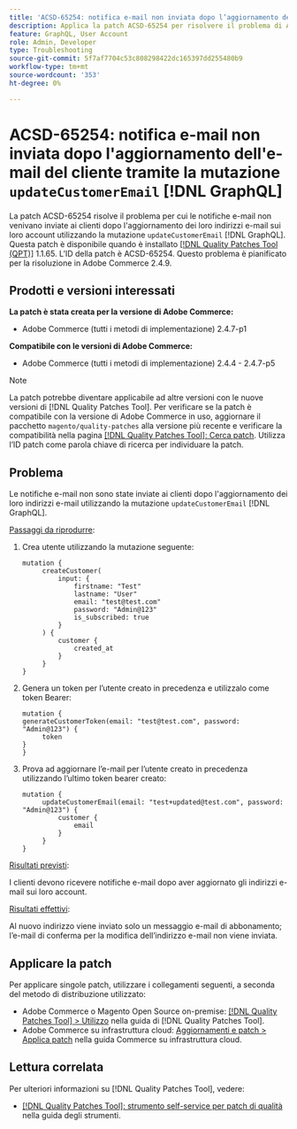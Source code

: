 ```yaml
---
title: 'ACSD-65254: notifica e-mail non inviata dopo l’aggiornamento dell’e-mail del cliente tramite updateCustomerEmail [!DNL GraphQL] mutation'
description: Applica la patch ACSD-65254 per risolvere il problema di Adobe Commerce per cui le notifiche e-mail non venivano inviate ai clienti dopo il corretto aggiornamento dei loro indirizzi e-mail sui loro account utilizzando la mutazione updateCustomerEmail [!DNL GraphQL] .
feature: GraphQL, User Account
role: Admin, Developer
type: Troubleshooting
source-git-commit: 5f7af7704c53c808298422dc165397dd255480b9
workflow-type: tm+mt
source-wordcount: '353'
ht-degree: 0%

---
```



# ACSD-65254: notifica e-mail non inviata dopo l&#39;aggiornamento dell&#39;e-mail del cliente tramite la mutazione `updateCustomerEmail` [!DNL GraphQL]

La patch ACSD-65254 risolve il problema per cui le notifiche e-mail non venivano inviate ai clienti dopo l&#39;aggiornamento dei loro indirizzi e-mail sui loro account utilizzando la mutazione `updateCustomerEmail` [!DNL GraphQL]. Questa patch è disponibile quando è installato [[!DNL Quality Patches Tool (QPT)]](/help/tools/quality-patches-tool/quality-patches-tool-to-self-serve-quality-patches.md) 1.1.65. L’ID della patch è ACSD-65254. Questo problema è pianificato per la risoluzione in Adobe Commerce 2.4.9.

## Prodotti e versioni interessati

**La patch è stata creata per la versione di Adobe Commerce:**

* Adobe Commerce (tutti i metodi di implementazione) 2.4.7-p1

**Compatibile con le versioni di Adobe Commerce:**

* Adobe Commerce (tutti i metodi di implementazione) 2.4.4 - 2.4.7-p5

>[!NOTE]
>
>La patch potrebbe diventare applicabile ad altre versioni con le nuove versioni di [!DNL Quality Patches Tool]. Per verificare se la patch è compatibile con la versione di Adobe Commerce in uso, aggiornare il pacchetto `magento/quality-patches` alla versione più recente e verificare la compatibilità nella pagina [[!DNL Quality Patches Tool]: Cerca patch](https://experienceleague.adobe.com/tools/commerce-quality-patches/index.html?lang=it). Utilizza l’ID patch come parola chiave di ricerca per individuare la patch.

## Problema

Le notifiche e-mail non sono state inviate ai clienti dopo l&#39;aggiornamento dei loro indirizzi e-mail utilizzando la mutazione `updateCustomerEmail` [!DNL GraphQL].

<u>Passaggi da riprodurre</u>:

1. Crea utente utilizzando la mutazione seguente:

   ```
   mutation {
   	    createCustomer(
   		    input: {
   			    firstname: "Test"
   			    lastname: "User"
   			    email: "test@test.com"
   			    password: "Admin@123"
   			    is_subscribed: true
   		    }
   	    ) {
   		    customer {
   			    created_at
   		    }
   	    }
   }
   ```

1. Genera un token per l’utente creato in precedenza e utilizzalo come token Bearer:

   ```
   mutation {
   generateCustomerToken(email: "test@test.com", password: "Admin@123") {
   	    token
   }
   }
   ```

1. Prova ad aggiornare l’e-mail per l’utente creato in precedenza utilizzando l’ultimo token bearer creato:

   ```
   mutation {
   	    updateCustomerEmail(email: "test+updated@test.com", password: "Admin@123") {
   		    customer {
   			    email
   		    }
   	    }
   }
   ```

<u>Risultati previsti</u>:

I clienti devono ricevere notifiche e-mail dopo aver aggiornato gli indirizzi e-mail sui loro account.

<u>Risultati effettivi</u>:

Al nuovo indirizzo viene inviato solo un messaggio e-mail di abbonamento; l’e-mail di conferma per la modifica dell’indirizzo e-mail non viene inviata.

## Applicare la patch

Per applicare singole patch, utilizzare i collegamenti seguenti, a seconda del metodo di distribuzione utilizzato:

* Adobe Commerce o Magento Open Source on-premise: [[!DNL Quality Patches Tool] > Utilizzo](/help/tools/quality-patches-tool/usage.md) nella guida di [!DNL Quality Patches Tool].
* Adobe Commerce su infrastruttura cloud: [Aggiornamenti e patch > Applica patch](https://experienceleague.adobe.com/docs/commerce-cloud-service/user-guide/develop/upgrade/apply-patches.html?lang=it) nella guida Commerce su infrastruttura cloud.

## Lettura correlata

Per ulteriori informazioni su [!DNL Quality Patches Tool], vedere:

* [[!DNL Quality Patches Tool]: strumento self-service per patch di qualità](/help/tools/quality-patches-tool/quality-patches-tool-to-self-serve-quality-patches.md) nella guida degli strumenti.
